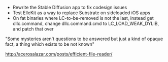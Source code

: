 - Rewrite the Stable Diffusion app to fix codesign issues
- Test ElleKit as a way to replace Substrate on sideloaded iOS apps
- On fat binaries where LC-to-be-removed is not the last, instead get dllc.command, change dllc.command.cmd to LC_LOAD_WEAK_DYLIB, and patch that over

"Some mysteries aren't questions to be answered but just a kind of opaque fact, a thing which exists to be not known"

http://acerosalazar.com/posts/efficient-file-reader/
